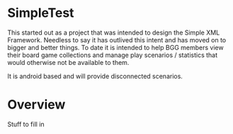 SimpleTest
=
This started out as a project that was intended to design the Simple XML Framework. Needless to say it has outlived this intent and has moved on to bigger and better things. To date it is intended to help BGG members view their board game collections and manage play scenarios / statistics that would otherwise not be available to them.

It is android based and will provide disconnected scenarios.

Overview
=
Stuff to fill in
